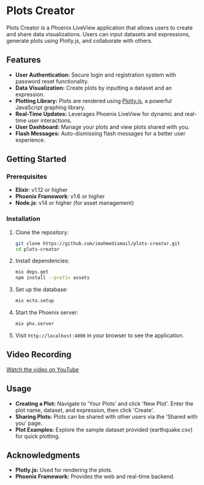 # Plots Creator

Plots Creator is a Phoenix LiveView application that allows users to create and share data visualizations. Users can input datasets and expressions, generate plots using Plotly.js, and collaborate with others.

## Features

- **User Authentication:** Secure login and registration system with password reset functionality.
- **Data Visualization:** Create plots by inputting a dataset and an expression.
- **Plotting Library:** Plots are rendered using [Plotly.js](https://plotly.com/javascript/), a powerful JavaScript graphing library.
- **Real-Time Updates:** Leverages Phoenix LiveView for dynamic and real-time user interactions.
- **User Dashboard:** Manage your plots and view plots shared with you.
- **Flash Messages:** Auto-dismissing flash messages for a better user experience.

## Getting Started

### Prerequisites

- **Elixir**: v1.12 or higher
- **Phoenix Framework**: v1.6 or higher
- **Node.js**: v14 or higher (for asset management)

### Installation

1. Clone the repository:

   ```bash
   git clone https://github.com/imahmedismail/plots-creator.git
   cd plots-creator
   ```

2. Install dependencies:

    ```bash
    mix deps.get
    npm install --prefix assets
    ```

3. Set up the database:

    ```bash
    mix ecto.setup
    ```

4. Start the Phoenix server:

    ```bash
    mix phx.server
    ```

5. Visit `http://localhost:4000` in your browser to see the application.

## Video Recording

[Watch the video on YouTube](https://youtu.be/ONVOaSrUlz4)

## Usage

- **Creating a Plot:** Navigate to 'Your Plots' and click 'New Plot'. Enter the plot name, dataset, and expression, then click 'Create'.
- **Sharing Plots:** Plots can be shared with other users via the 'Shared with you' page.
- **Plot Examples:** Explore the sample dataset provided (earthquake.csv) for quick plotting.

## Acknowledgments

- **Plotly.js:** Used for rendering the plots.
- **Phoenix Framework:** Provides the web and real-time backend.